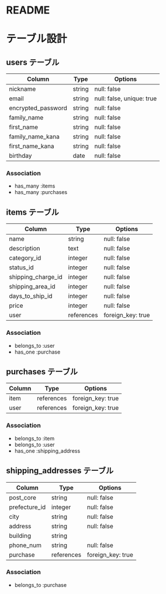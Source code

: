 # README

# テーブル設計

## users テーブル

| Column              | Type    | Options     |
| ------------------- | --------| ----------- |
| nickname            | string  | null: false |
| email               | string  | null: false, unique: true|
| encrypted_password  | string  | null: false |
| family_name         | string  | null: false |
| first_name          | string  | null: false |
| family_name_kana    | string  | null: false |
| first_name_kana     | string  | null: false |
| birthday            | date    | null: false |

### Association

- has_many :items
- has_many :purchases


## items テーブル

| Column             | Type       | Options              |
| ------------------ | ---------- | ---------------------|
| name               | string     | null: false          |
| description        | text       | null: false          |
| category_id        | integer    | null: false          |
| status_id          | integer    | null: false          |
| shipping_charge_id | integer    | null: false          |
| shipping_area_id   | integer    | null: false          |
| days_to_ship_id    | integer    | null: false          |
| price              | integer    | null: false          |
| user               | references | foreign_key: true    |

### Association

- belongs_to :user
- has_one   :purchase


## purchases テーブル

| Column       | Type       | Options            |
| ------------ | ---------- | ------------------ |
| item         | references |  foreign_key: true |
| user         | references |  foreign_key: true |


### Association

- belongs_to :item
- belongs_to :user
- has_one    :shipping_address


## shipping_addresses テーブル

| Column        | Type       | Options           |
| ------------- | ---------- | ------------------|
| post_core     | string     | null: false       |
| prefecture_id | integer    | null: false       |
| city          | string     | null: false       |
| address       | string     | null: false       |
| building      | string     |                   |
| phone_num     | string     | null: false       |
| purchase      | references | foreign_key: true |


### Association

- belongs_to :purchase